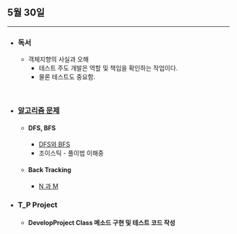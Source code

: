 ## 5월 30일


***

* ### 독서 
    * 객체지향의 사실과 오해 
      * 테스트 주도 개발은 역할 및 책임을 확인하는 작업이다. 
      * 물론 테스트도 중요함.

<br>

* ### __[알고리즘 문제](https://github.com/CureLatte/Bae_joonHub.git)__
  * #### DFS, BFS
    * [DFS와 BFS](https://github.com/CureLatte/Bae_joonHub/tree/main/%EB%B0%B1%EC%A4%80/Silver/1260.%E2%80%85DFS%EC%99%80%E2%80%85BFS)
    * 조이스틱 - 풀이법 이해중
  * #### Back Tracking
    * [N 과 M](https://github.com/CureLatte/Bae_joonHub/tree/main/%EB%B0%B1%EC%A4%80/Silver/15649.%E2%80%85N%EA%B3%BC%E2%80%85M%E2%80%85%EF%BC%881%EF%BC%89)

* ### T_P Project
  * #### DevelopProject Class 메소드 구현 및 테스트 코드 작성